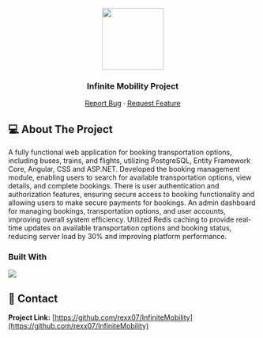 <p align="center">
  <a href="https://github.com/rexx07/InfiniteMobility"><img src="https://images.pexels.com/photos/3243090/pexels-photo-3243090.jpeg?auto=compress&cs=tinysrgb&w=1260&h=750&dpr=2" height="125"></a>
  <h3 align="center">Infinite Mobility Project
</h3>
  <p align="center">
    <!-- PROJECT_DESCRIPTION -->
    <!-- <br />
    <a href="https://github.com/rexx07/InfiniteMobility"><strong>Explore the docs »</strong></a>
    <br /> -->
    <!-- <br />
    <a href="https://github.com/rexx07/InfiniteMobility">View Demo</a>
    · -->
    <a href="https://github.com/rexx07/InfiniteMobility/issues">Report Bug</a>
    ·
    <a href="https://github.com/rexx07/InfiniteMobility/issues">Request Feature</a>
  </p>
</p>

## 💻 About The Project

A fully functional web application for booking transportation options, including buses, trains, and flights, utilizing PostgreSQL, Entity Framework Core, Angular, CSS and ASP.NET.
Developed the booking management module, enabling users to search for available transportation options, view details, and complete bookings.
There is user authentication and authorization features, ensuring secure access to booking functionality
and allowing users to make secure payments for bookings.
An admin dashboard for managing bookings, transportation options, and user accounts, improving overall system efficiency.
Utilized Redis caching to provide real-time updates on available transportation options and booking status, reducing server load by 30% and improving platform performance.

### Built With

[![](https://img.shields.io/badge/.NET%20Core-512BD4?style=for-the-badge&logo=dotnet&logoColor=white)](https://learn.microsoft.com/tr-tr/dotnet/welcome)

## 📧 Contact

**Project Link:** [https://github.com/rexx07/InfiniteMobility](https://github.com/rexx07/InfiniteMobility)

<!-- ## 🙏 Acknowledgements- []() -->
